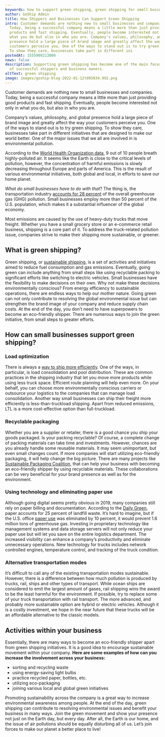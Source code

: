 ```yaml
---
keywords: how to support green shipping, green shipping for small business
author: GoShip Admin
title: How Shippers and Businesses Can Support Green Shipping
intro: Customer demands are nothing new to small businesses and companies.
  Today, being a successful company means a little more than just providing good
  products and fast shipping. Eventually, people become interested not only in
  what you do but also in who you are. Company’s values, philosophy, and global
  presence hold a large piece of brand image and greatly affect the way your
  customers perceive you. One of the ways to stand out is to try green shipping.
  To show they care, businesses take part in different ini
postedAt: 1555909213000
news: false
description: Supporting green shipping has become one of the main focus points
  of successful shippers and business owners.
altText: green shipping
image: images/goship-blog-2022-01-12t095034.992.png
---
```

Customer demands are nothing new to small businesses and companies. Today, being a successful company means a little more than just providing good products and fast shipping. Eventually, people become interested not only in what you do, but also in who you are. 

Company’s values, philosophy, and global presence hold a large piece of brand image and greatly affect the way your customers perceive you. One of the ways to stand out is to try green shipping. To show they care, businesses take part in different initiatives that are designed to make our world better. One of the major issues that we all are involved in is environmental pollution. 

According to the [World Health Organization data](http://www.ccacoalition.org/en/news/world-health-organization-releases-new-global-air-pollution-data), 9 out of 10 people breath highly-polluted air. It seems like the Earth is close to the critical levels of pollution, however, the concentration of harmful emissions is slowly decreasing throughout Europe and parts of America. This is the result of various environmental initiatives, both global and local, in efforts to save our home planet. 

*What do small businesses have to do with that*? The thing is, the transportation industry [accounts for 28 percent](https://www.epa.gov/greenvehicles/fast-facts-transportation-greenhouse-gas-emissions) of the overall greenhouse gas (GHG) pollution. Small businesses employ more than 50 percent of the U.S. population, which makes it a substantial influencer of the global economy. 

Most emissions are caused by the use of heavy-duty trucks that move freight. Whether you have a small grocery store or an e-commerce retail business, shipping is a core part of it. To address the truck-related pollution issue, companies strive to make their shipping more sustainable, or greener.

## **What is green shipping?**

Green shipping, or [sustainable shipping](https://www.goship.com/blog/future-green-shipping/), is a set of activities and initiatives aimed to reduce fuel consumption and gas emissions. Eventually, going green can include anything from small steps like using recyclable packing to significant efforts like switching to electric vehicles. Small businesses have the flexibility to make decisions on their own. Why not make these decisions environmentally conscious? From energy efficiency to sustainable operations, there are endless ways to help our mother nature. Going green can not only contribute to resolving the global environmental issue but can strengthen the brand image of your company and reduce supply chain costs. At the end of the day, you don’t need to have superpowers to become an eco-friendly shipper. There are numerous ways to join the green initiative, from small steps to greater efforts.

## **How can small businesses support green shipping?**

### **Load optimization**

There is always a [way to ship more efficiently](https://www.goship.com/blog/6-steps-towards-green-shipping/). One of the ways, in particular, is load consolidation and pool distribution. These are common practices in the shipping industry that let you move more products while using less truck space. Efficient route planning will help even more. On your behalf, you can choose more environmentally conscious carriers or outsource your logistics to the companies that can manage load consolidation. Another way small businesses can ship their freight more efficiently is less-than-truckload shipping. Apart from reduced emissions, LTL is a more cost-effective option than full-truckload.

### **Recyclable packaging**

Whether you are a supplier or retailer, there is a good chance you ship your goods packaged. Is your packing recyclable? Of course, a complete change of packing materials can take time and investments. However, chances are you already handle some reusable materials. It may seem unimportant, but even small changes count. If more companies will start utilizing eco-friendly packaging, it will help change the big picture. There are many projects like [Sustainable Packaging Coalition](https://sustainablepackaging.org/), that can help your business with becoming an eco-friendly shipper by using recyclable materials. These collaborations can be very beneficial for your brand presence as well as for the environment.

### **Using technology and eliminating paper use**

Although going digital seems pretty obvious in 2019, many companies still rely on paper billing and documentation. According to the [Daily Green](http://www.dailygreendowntown.org/), paper accounts for 25 percent of landfill waste. It’s hard to imagine, but if the U.S. office [paper use](https://www.thebalancesmb.com/should-your-small-business-go-paperless-2951764) was eliminated by 10 percent, it would prevent 1.6 million tons of greenhouse gas. Investing in proprietary technology like management systems and data storage servers will not only reduce your paper use but will let you save on the entire logistics department. The increased visibility can enhance a company’s productivity and eliminate unnecessary operations. New technology for trucks includes network controlled engines, temperature control, and tracking of the truck condition.

### **Alternative transportation modes**

It’s difficult to call any of the existing transportation modes sustainable. However, there is a difference between how much pollution is produced by trucks, rail, ships and other types of transport. While ocean ships are considered to emit the largest amount of gases, rail shipping wins the award to be the least harmful for the environment. If possible, try to replace some of your truck transportation with rail transport. The more advanced, and probably more sustainable option are hybrid or electric vehicles. Although it is a costly investment, we hope in the near future that these trucks will be an affordable alternative to the classic models.

## **Activities within your business**

Essentially, there are many ways to become an eco-friendly shipper apart from green shipping initiatives. It is a good idea to encourage sustainable movement within your company. **Here are some examples of how can you increase the involvement across your business:**

* sorting and recycling waste
* using energy-saving light bulbs
* practice recycled paper, bottles, etc.
* utilizing eco-packaging
* joining various local and global green initiatives

Promoting sustainability across the company is a great way to increase environmental awareness among people. At the end of the day, green shipping can contribute to resolving environmental issues and benefit your business in many ways. Join the green movement and show your presence not just on the Earth day, but every day. After all, the Earth is our home, and the issue of air pollutions should be equally disturbing all of us. Let’s join forces to make our planet a better place to live!